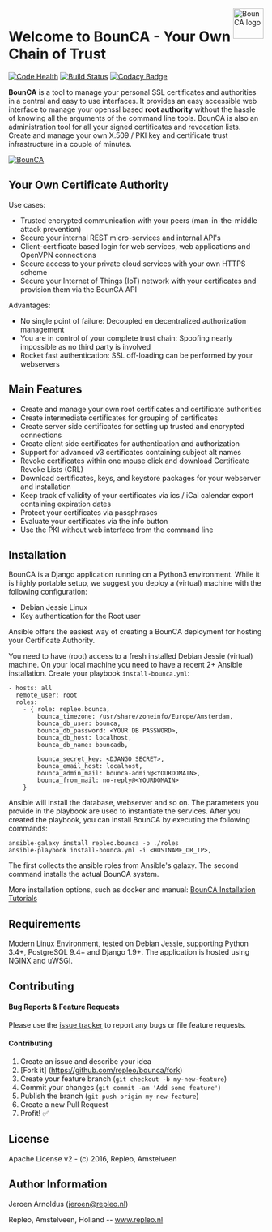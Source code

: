 <a href="https://bounca.org/">
    <img src="https://www.bounca.org/_images/BounCA-logo.png" alt="BounCA logo" title="BounCA" align="right" height="60" />
</a>

Welcome to BounCA - Your Own Chain of Trust
==============


[![Code Health](https://landscape.io/github/repleo/bounca/master/landscape.svg?style=flat-square)](https://landscape.io/github/repleo/bounca/master)
[![Build Status](https://travis-ci.org/repleo/ansible-role-bounca.svg?branch=master)](https://travis-ci.org/repleo/ansible-role-bounca)
[![Codacy Badge](https://api.codacy.com/project/badge/Grade/d510fe80ef94442f96d071e31f5cdce8)](https://www.codacy.com/app/jeroen/bounca?utm_source=github.com&amp;utm_medium=referral&amp;utm_content=repleo/bounca&amp;utm_campaign=Badge_Grade)

**BounCA** is a tool to manage your personal SSL certificates and authorities in a central and easy to use interfaces. It provides an easy accessible web interface to manage your openssl based **root authority** without the hassle of knowing all the arguments of the command line tools. BounCA is also an administration tool for all your signed certificates and revocation lists. Create and manage your own X.509 / PKI key and certificate trust infrastructure in a couple of minutes.


[![BounCA](https://www.bounca.org/_images/ssl_dashboard_bounca.png)](https://www.bounca.org)



Your Own Certificate Authority
----------------------------------------------

Use cases:

* Trusted encrypted communication with your peers (man-in-the-middle attack prevention)
* Secure your internal REST micro-services and internal API's
* Client-certificate based login for web services, web applications and OpenVPN connections
* Secure access to your private cloud services with your own HTTPS scheme
* Secure your Internet of Things (IoT) network with your certificates and provision them via the BounCA API

Advantages:

* No single point of failure: Decoupled en decentralized authorization management 
* You are in control of your complete trust chain: Spoofing nearly impossible as no third party is involved
* Rocket fast authentication: SSL off-loading can be performed by your webservers

Main Features
--------------

* Create and manage your own root certificates and certificate authorities
* Create intermediate certificates for grouping of certificates
* Create server side certificates for setting up trusted and encrypted connections
* Create client side certificates for authentication and authorization
* Support for advanced v3 certificates containing subject alt names
* Revoke certificates within one mouse click and download Certificate Revoke Lists (CRL)
* Download certificates, keys, and keystore packages for your webserver and installation
* Keep track of validity of your certificates via ics / iCal calendar export containing expiration dates
* Protect your certificates via passphrases
* Evaluate your certificates via the info button
* Use the PKI without web interface from the command line

Installation
--------------

BounCA is a Django application running on a Python3 environment. 
While it is highly portable setup, we suggest you deploy a (virtual) machine with the following configuration:

* Debian Jessie Linux
* Key authentication for the Root user

Ansible offers the easiest way of creating a BounCA deployment for hosting your Certificate Authority.

You need to have (root) access to a fresh installed Debian Jessie (virtual) machine. On your local machine you need to have a recent 2+ Ansible installation.
Create your playbook ``install-bounca.yml``:

    - hosts: all
      remote_user: root
      roles:
        - { role: repleo.bounca,
            bounca_timezone: /usr/share/zoneinfo/Europe/Amsterdam,
            bounca_db_user: bounca,
            bounca_db_password: <YOUR DB PASSWORD>,
            bounca_db_host: localhost,
            bounca_db_name: bouncadb,
   
            bounca_secret_key: <DJANGO SECRET>,
            bounca_email_host: localhost,
            bounca_admin_mail: bounca-admin@<YOURDOMAIN>,
            bounca_from_mail: no-reply@<YOURDOMAIN>
        }
       

Ansible will install the database, webserver and so on. The parameters you provide in the playbook are used to instantiate the services.
After you created the playbook, you can install BounCA by executing the following commands:

    ansible-galaxy install repleo.bounca -p ./roles
    ansible-playbook install-bounca.yml -i <HOSTNAME_OR_IP>,

The first collects the ansible roles from Ansible's galaxy.
The second command installs the actual BounCA system.
 
More installation options, such as docker and manual: [BounCA Installation Tutorials](https://www.bounca.org/getting_started.html)

Requirements
------------------
Modern Linux Environment, tested on Debian Jessie, supporting Python 3.4+, PostgreSQL 9.4+ and Django 1.9+. The application is hosted using NGINX and uWSGI.

Contributing
------------------

#### Bug Reports & Feature Requests

Please use the [issue tracker](https://github.com/repleo/bounca/issues) to report any bugs or file feature requests.

#### Contributing

1. Create an issue and describe your idea
2. [Fork it] (https://github.com/repleo/bounca/fork)
3. Create your feature branch (`git checkout -b my-new-feature`)
4. Commit your changes (`git commit -am 'Add some feature'`)
5. Publish the branch (`git push origin my-new-feature`)
6. Create a new Pull Request
7. Profit! :white_check_mark:

License
------------------

Apache License v2 - (c) 2016, Repleo, Amstelveen

Author Information
------------------

Jeroen Arnoldus (jeroen@repleo.nl)

Repleo, Amstelveen, Holland -- www.repleo.nl  


